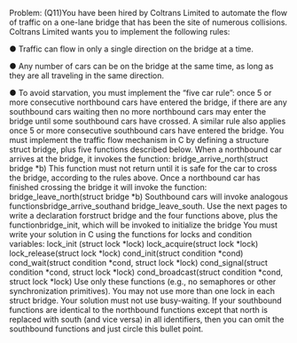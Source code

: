 Problem: (Q11)You have been hired by Coltrans Limited to automate the flow of traffic on a one-lane bridge that has been the site of numerous collisions. Coltrans Limited wants you to implement the following rules:

●	Traffic can flow in only a single direction on the bridge at a time.

●	Any number of cars can be on the bridge at the same time, as long as they are all traveling in the same direction.

●	To avoid starvation, you must implement the
“five car rule”: once 5 or more consecutive northbound cars have entered the bridge, if there are any southbound cars waiting then no more northbound cars may enter the bridge until some southbound cars have crossed. A similar rule also applies once 5 or more consecutive southbound cars have entered the bridge.
You must implement the traffic flow mechanism in C by defining a structure struct bridge, plus five functions described below.
When a northbound car arrives at the bridge, it invokes the function:
bridge_arrive_north(struct bridge *b)
This function must not return until it is safe for the car to cross the bridge, according to the rules above. Once a northbound car has finished crossing the bridge it will invoke the function: bridge_leave_north(struct bridge *b)
Southbound cars will invoke analogous functionsbridge_arrive_southand bridge_leave_south. Use the next pages to write a declaration forstruct bridge and the four functions above, plus the functionbridge_init, which will be invoked to initialize the bridge
You must write your solution in C using the functions for locks and condition variables: lock_init (struct lock *lock)
lock_acquire(struct lock *lock)
lock_release(struct lock *lock)
cond_init(struct condition *cond)
cond_wait(struct condition *cond, struct lock *lock) cond_signal(struct condition *cond, struct lock *lock)
cond_broadcast(struct condition *cond, struct lock *lock)
Use only these functions (e.g., no semaphores or other synchronization primitives).
You may not use more than one lock in each struct bridge.
Your solution must not use busy-waiting.
If your southbound functions are identical to the northbound functions except that north is replaced with south (and vice versa) in all identifiers, then you can omit the southbound functions and just circle this bullet point.
